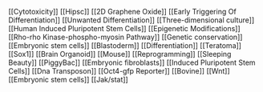 [[Cytotoxicity]]
[[Hipsc]]
[[2D Graphene Oxide]]
[[Early Triggering Of Differentiation]]
[[Unwanted Differentiation]]
[[Three-dimensional culture]]
[[Human Induced Pluripotent Stem Cells]]
[[Epigenetic Modifications]]
[[Rho-rho Kinase-phospho-myosin Pathway]]
[[Genetic conservation]]
[[Embryonic stem cells]]
[[Blastoderm]]
[[Differentiation]]
[[Teratoma]]
[[Sox1]]
[[Brain Organoid]]
[[Mouse]]
[[Reprogramming]]
[[Sleeping Beauty]]
[[PiggyBac]]
[[Embryonic fibroblasts]]
[[Induced Pluripotent Stem Cells]]
[[Dna Transposon]]
[[Oct4-gfp Reporter]]
[[Bovine]]
[[Wnt]]
[[Embryonic stem cells]]
[[Jak/stat]]
